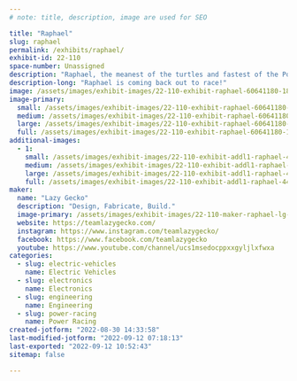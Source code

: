 ```yaml
---
# note: title, description, image are used for SEO

title: "Raphael"
slug: raphael
permalink: /exhibits/raphael/
exhibit-id: 22-110
space-number: Unassigned
description: "Raphael, the meanest of the turtles and fastest of the Power Wheels Racers!"
description-long: "Raphael is coming back out to race!"
image: /assets/images/exhibit-images/22-110-exhibit-raphael-60641180-1828815657263279-8779443714629042176-n-1-large.jpg
image-primary: 
  small: /assets/images/exhibit-images/22-110-exhibit-raphael-60641180-1828815657263279-8779443714629042176-n-1-small.jpg
  medium: /assets/images/exhibit-images/22-110-exhibit-raphael-60641180-1828815657263279-8779443714629042176-n-1-medium.jpg
  large: /assets/images/exhibit-images/22-110-exhibit-raphael-60641180-1828815657263279-8779443714629042176-n-1-large.jpg
  full: /assets/images/exhibit-images/22-110-exhibit-raphael-60641180-1828815657263279-8779443714629042176-n-1-full.jpg
additional-images: 
  - 1:
    small: /assets/images/exhibit-images/22-110-exhibit-addl1-raphael-44932980-10156678711486163-2494914766733049856-o-small.jpg
    medium: /assets/images/exhibit-images/22-110-exhibit-addl1-raphael-44932980-10156678711486163-2494914766733049856-o-medium.jpg
    large: /assets/images/exhibit-images/22-110-exhibit-addl1-raphael-44932980-10156678711486163-2494914766733049856-o-large.jpg
    full: /assets/images/exhibit-images/22-110-exhibit-addl1-raphael-44932980-10156678711486163-2494914766733049856-o-full.jpg
maker: 
  name: "Lazy Gecko"
  description: "Design, Fabricate, Build."
  image-primary: /assets/images/exhibit-images/22-110-maker-raphael-lg-banner-v2sm-medium.png
  website: https://teamlazygecko.com/
  instagram: https://www.instagram.com/teamlazygecko/
  facebook: https://www.facebook.com/teamlazygecko
  youtube: https://www.youtube.com/channel/ucs1msedocppxxgyljlxfwxa
categories: 
  - slug: electric-vehicles
    name: Electric Vehicles
  - slug: electronics
    name: Electronics
  - slug: engineering
    name: Engineering
  - slug: power-racing
    name: Power Racing
created-jotform: "2022-08-30 14:33:58"
last-modified-jotform: "2022-09-12 07:18:13"
last-exported: "2022-09-12 10:52:43"
sitemap: false

---
```

